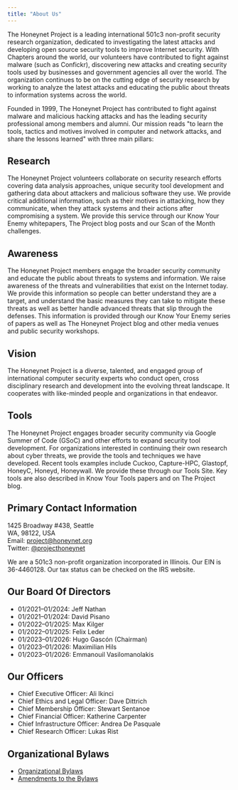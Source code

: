 ```yaml
---
title: "About Us"
---
```


The Honeynet Project is a leading international 501c3 non-profit security research organization, dedicated to
investigating the latest attacks and developing open source security tools to improve Internet security. With Chapters
around the world, our volunteers have contributed to fight against malware (such as Confickr), discovering new attacks
and creating security tools used by businesses and government agencies all over the world. The organization continues to
be on the cutting edge of security research by working to analyze the latest attacks and educating the public about
threats to information systems across the world.

Founded in 1999, The Honeynet Project has contributed to fight against malware and malicious hacking attacks and has the
leading security professional among members and alumni. Our mission reads "to learn the tools, tactics and motives
involved in computer and network attacks, and share the lessons learned" with three main pillars:

## Research

The Honeynet Project volunteers collaborate on security research efforts covering data analysis approaches, unique
security tool development and gathering data about attackers and malicious software they use. We provide critical
additional information, such as their motives in attacking, how they communicate, when they attack systems and their
actions after compromising a system. We provide this service through our Know Your Enemy whitepapers, The Project blog
posts and our Scan of the Month challenges.

## Awareness

The Honeynet Project members engage the broader security community and educate the public about threats to systems and
information. We raise awareness of the threats and vulnerabilities that exist on the Internet today. We provide this
information so people can better understand they are a target, and understand the basic measures they can take to
mitigate these threats as well as better handle advanced threats that slip through the defenses. This information is
provided through our Know Your Enemy series of papers as well as The Honeynet Project blog and other media venues and
public security workshops.

## Vision

The Honeynet Project is a diverse, talented, and engaged group of international computer security experts who conduct
open, cross disciplinary research and development into the evolving threat landscape. It cooperates with like-minded
people and organizations in that endeavor.

## Tools

The Honeynet Project engages broader security community via Google Summer of Code (GSoC) and other efforts to expand
security tool development. For organizations interested in continuing their own research about cyber threats, we provide
the tools and techniques we have developed. Recent tools examples include Cuckoo, Capture-HPC, Glastopf, HoneyC, Honeyd,
Honeywall. We provide these through our Tools Site. Key tools are also described in Know Your Tools papers and on The
Project blog.

## Primary Contact Information

1425 Broadway #438, Seattle  
WA, 98122, USA  
Email: project@honeynet.org  
Twitter: [@projecthoneynet](https://twitter.com/projecthoneynet)

We are a 501c3 non-profit organization incorporated in Illinois.
Our EIN is 36-4460128.
Our tax status can be checked on the IRS website.

## Our Board Of Directors

* 01/2021–01/2024: Jeff Nathan
* 01/2021–01/2024: David Pisano 
* 01/2022–01/2025: Max Kilger
* 01/2022–01/2025: Felix Leder
* 01/2023–01/2026: Hugo Gascón (Chairman)
* 01/2023–01/2026: Maximilian Hils
* 01/2023–01/2026: Emmanouil Vasilomanolakis

## Our Officers

* Chief Executive Officer: Ali Ikinci
* Chief Ethics and Legal Officer: Dave Dittrich
* Chief Membership Officer: Stewart Sentanoe
* Chief Financial Officer: Katherine Carpenter
* Chief Infrastructure Officer: Andrea De Pasquale
* Chief Research Officer: Lukas Rist

## Organizational Bylaws

* [Organizational Bylaws](/bylaws/Bylaws-20070723.pdf)
* [Amendments to the Bylaws](/bylaws/Bylaws-amendments-20130725.pdf)

